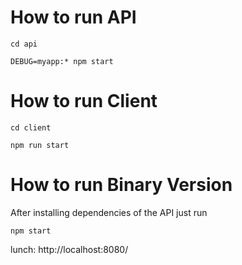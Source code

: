 # How to run API
`cd api`

`DEBUG=myapp:* npm start`


# How to run Client
`cd client`

`npm run start`

# How to run Binary Version
After installing dependencies of the API  just run 

`npm start`

lunch: http://localhost:8080/